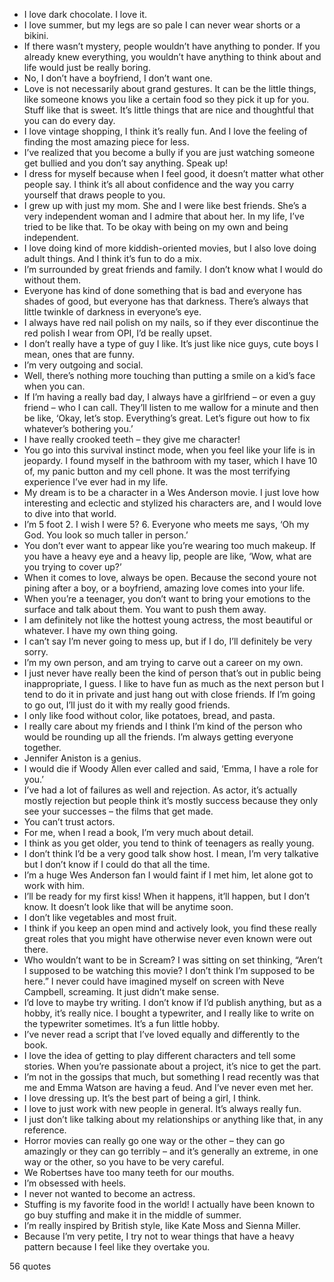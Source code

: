  - I love dark chocolate. I love it.
 - I love summer, but my legs are so pale I can never wear shorts or a bikini.
 - If there wasn’t mystery, people wouldn’t have anything to ponder. If you already knew everything, you wouldn’t have anything to think about and life would just be really boring.
 - No, I don’t have a boyfriend, I don’t want one.
 - Love is not necessarily about grand gestures. It can be the little things, like someone knows you like a certain food so they pick it up for you. Stuff like that is sweet. It’s little things that are nice and thoughtful that you can do every day.
 - I love vintage shopping, I think it’s really fun. And I love the feeling of finding the most amazing piece for less.
 - I’ve realized that you become a bully if you are just watching someone get bullied and you don’t say anything. Speak up!
 - I dress for myself because when I feel good, it doesn’t matter what other people say. I think it’s all about confidence and the way you carry yourself that draws people to you.
 - I grew up with just my mom. She and I were like best friends. She’s a very independent woman and I admire that about her. In my life, I’ve tried to be like that. To be okay with being on my own and being independent.
 - I love doing kind of more kiddish-oriented movies, but I also love doing adult things. And I think it’s fun to do a mix.
 - I’m surrounded by great friends and family. I don’t know what I would do without them.
 - Everyone has kind of done something that is bad and everyone has shades of good, but everyone has that darkness. There’s always that little twinkle of darkness in everyone’s eye.
 - I always have red nail polish on my nails, so if they ever discontinue the red polish I wear from OPI, I’d be really upset.
 - I don’t really have a type of guy I like. It’s just like nice guys, cute boys I mean, ones that are funny.
 - I’m very outgoing and social.
 - Well, there’s nothing more touching than putting a smile on a kid’s face when you can.
 - If I’m having a really bad day, I always have a girlfriend – or even a guy friend – who I can call. They’ll listen to me wallow for a minute and then be like, ‘Okay, let’s stop. Everything’s great. Let’s figure out how to fix whatever’s bothering you.’
 - I have really crooked teeth – they give me character!
 - You go into this survival instinct mode, when you feel like your life is in jeopardy. I found myself in the bathroom with my taser, which I have 10 of, my panic button and my cell phone. It was the most terrifying experience I’ve ever had in my life.
 - My dream is to be a character in a Wes Anderson movie. I just love how interesting and eclectic and stylized his characters are, and I would love to dive into that world.
 - I’m 5 foot 2. I wish I were 5? 6. Everyone who meets me says, ‘Oh my God. You look so much taller in person.’
 - You don’t ever want to appear like you’re wearing too much makeup. If you have a heavy eye and a heavy lip, people are like, ‘Wow, what are you trying to cover up?’
 - When it comes to love, always be open. Because the second youre not pining after a boy, or a boyfriend, amazing love comes into your life.
 - When you’re a teenager, you don’t want to bring your emotions to the surface and talk about them. You want to push them away.
 - I am definitely not like the hottest young actress, the most beautiful or whatever. I have my own thing going.
 - I can’t say I’m never going to mess up, but if I do, I’ll definitely be very sorry.
 - I’m my own person, and am trying to carve out a career on my own.
 - I just never have really been the kind of person that’s out in public being inappropriate, I guess. I like to have fun as much as the next person but I tend to do it in private and just hang out with close friends. If I’m going to go out, I’ll just do it with my really good friends.
 - I only like food without color, like potatoes, bread, and pasta.
 - I really care about my friends and I think I’m kind of the person who would be rounding up all the friends. I’m always getting everyone together.
 - Jennifer Aniston is a genius.
 - I would die if Woody Allen ever called and said, ‘Emma, I have a role for you.’
 - I’ve had a lot of failures as well and rejection. As actor, it’s actually mostly rejection but people think it’s mostly success because they only see your successes – the films that get made.
 - You can’t trust actors.
 - For me, when I read a book, I’m very much about detail.
 - I think as you get older, you tend to think of teenagers as really young.
 - I don’t think I’d be a very good talk show host. I mean, I’m very talkative but I don’t know if I could do that all the time.
 - I’m a huge Wes Anderson fan I would faint if I met him, let alone got to work with him.
 - I’ll be ready for my first kiss! When it happens, it’ll happen, but I don’t know. It doesn’t look like that will be anytime soon.
 - I don’t like vegetables and most fruit.
 - I think if you keep an open mind and actively look, you find these really great roles that you might have otherwise never even known were out there.
 - Who wouldn’t want to be in Scream? I was sitting on set thinking, “Aren’t I supposed to be watching this movie? I don’t think I’m supposed to be here.” I never could have imagined myself on screen with Neve Campbell, screaming. It just didn’t make sense.
 - I’d love to maybe try writing. I don’t know if I’d publish anything, but as a hobby, it’s really nice. I bought a typewriter, and I really like to write on the typewriter sometimes. It’s a fun little hobby.
 - I’ve never read a script that I’ve loved equally and differently to the book.
 - I love the idea of getting to play different characters and tell some stories. When you’re passionate about a project, it’s nice to get the part.
 - I’m not in the gossips that much, but something I read recently was that me and Emma Watson are having a feud. And I’ve never even met her.
 - I love dressing up. It’s the best part of being a girl, I think.
 - I love to just work with new people in general. It’s always really fun.
 - I just don’t like talking about my relationships or anything like that, in any reference.
 - Horror movies can really go one way or the other – they can go amazingly or they can go terribly – and it’s generally an extreme, in one way or the other, so you have to be very careful.
 - We Robertses have too many teeth for our mouths.
 - I’m obsessed with heels.
 - I never not wanted to become an actress.
 - Stuffing is my favorite food in the world! I actually have been known to go buy stuffing and make it in the middle of summer.
 - I’m really inspired by British style, like Kate Moss and Sienna Miller.
 - Because I’m very petite, I try not to wear things that have a heavy pattern because I feel like they overtake you.

56 quotes